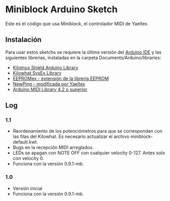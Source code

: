 # Miniblock Arduino Sketch
Este es el código que usa Miniblock, el controlador MIDI de Yaeltex.

## Instalación

Para usar estos sketchs se requiere la última versión del [Arduino IDE](https://www.arduino.cc/en/main/software) y las siguientes librerías, instaladas en la carpeta Documents/Arduino/libraries:

* [Kilomux Shield Arduino Library](https://github.com/Yaeltex/kilomux-arduino-library/archive/master.zip)
* [Kilowhat SysEx Library](https://github.com/Yaeltex/kilowhat-arduino-library/archive/master.zip)
* [EEPROMex - extensión de la librería EEPROM](https://github.com/Yaeltex/kilowhat-arduino-library/blob/master/examples/libs/EEPROMEx.zip?raw=true)
* [NewPing - modificada por Yaeltex](https://github.com/Yaeltex/kilowhat-arduino-library/blob/master/examples/libs/NewPing.zip?raw=true)
* [Arduino MIDI Library 4.2 o superior](https://github.com/Yaeltex/kilowhat-arduino-library/blob/master/examples/libs/MIDI.zip?raw=true)

## Log

### 1.1
* Reordenamiento de los potenciómetros para que se correspondan con las filas del Kilowhat. Es necesario actualizar el archivo miniblock-default.kwt.
* Bugs en la recepción MIDI arreglados.
* LEDs se apagan con NOTE OFF con cualquier velocity 0-127. Antes solo con velocity 0.
* Funciona con la versión 0.9.1-mb.

### 1.0
* Versión inicial
* Funciona con la versión 0.9.1-mb.
